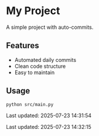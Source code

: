 # My Project

A simple project with auto-commits.

## Features
- Automated daily commits
- Clean code structure
- Easy to maintain

## Usage
```bash
python src/main.py
```


Last updated: 2025-07-23 14:31:54


Last updated: 2025-07-23 14:32:15
